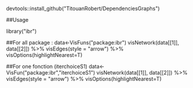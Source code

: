 devtools::install_github("TitouanRobert/DependenciesGraphs")

##Usage

library("ibr")


##For all package :
data<-VisFuns("package:ibr")
visNetwork(data[[1]], data[[2]]) %>% visEdges(style = "arrow") %>% visOptions(highlightNearest=T)

##For one fonction (iterchoiceS1)
data<-VisFun("package:ibr","iterchoiceS1")
visNetwork(data[[1]], data[[2]]) %>% visEdges(style = "arrow") %>% visOptions(highlightNearest=T)
